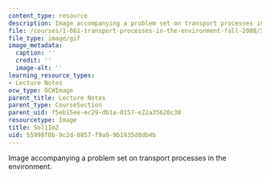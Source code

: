 ```yaml
---
content_type: resource
description: Image accompanying a problem set on transport processes in the environment.
file: /courses/1-061-transport-processes-in-the-environment-fall-2008/55998f0b9c2d0857f9a99b1935d8db4b_Sol1Im2.gif
file_type: image/gif
image_metadata:
  caption: ''
  credit: ''
  image-alt: ''
learning_resource_types:
- Lecture Notes
ocw_type: OCWImage
parent_title: Lecture Notes
parent_type: CourseSection
parent_uid: f5eb15ee-ec29-db1a-0157-e22a35620c38
resourcetype: Image
title: Sol1Im2
uid: 55998f0b-9c2d-0857-f9a9-9b1935d8db4b
---
```

Image accompanying a problem set on transport processes in the environment.


